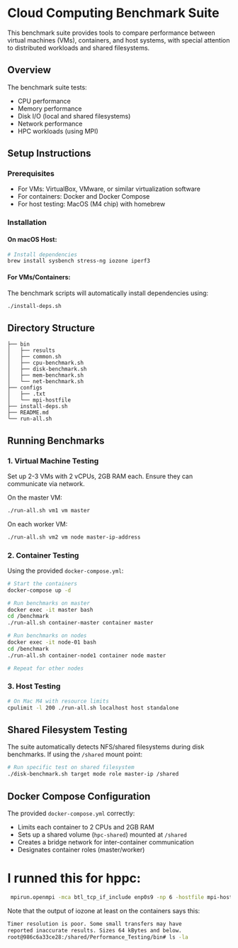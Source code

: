 # Cloud Computing Benchmark Suite

This benchmark suite provides tools to compare performance between virtual machines (VMs), containers, and host systems, with special attention to distributed workloads and shared filesystems.

## Overview

The benchmark suite tests:

- CPU performance
- Memory performance
- Disk I/O (local and shared filesystems)
- Network performance
- HPC workloads (using MPI)

## Setup Instructions

### Prerequisites

- For VMs: VirtualBox, VMware, or similar virtualization software
- For containers: Docker and Docker Compose
- For host testing: MacOS (M4 chip) with homebrew

### Installation

#### On macOS Host:

```bash
# Install dependencies
brew install sysbench stress-ng iozone iperf3
```

#### For VMs/Containers:

The benchmark scripts will automatically install dependencies using:

```bash
./install-deps.sh
```

## Directory Structure

```
├── bin
│   ├── results
│   ├── common.sh
│   ├── cpu-benchmark.sh
│   ├── disk-benchmark.sh
│   ├── mem-benchmark.sh
│   └── net-benchmark.sh
├── configs
│   ├── .txt
│   └── mpi-hostfile
├── install-deps.sh
├── README.md
└── run-all.sh
```

## Running Benchmarks

### 1. Virtual Machine Testing

Set up 2-3 VMs with 2 vCPUs, 2GB RAM each. Ensure they can communicate via network.

On the master VM:

```bash
./run-all.sh vm1 vm master
```

On each worker VM:

```bash
./run-all.sh vm2 vm node master-ip-address
```

### 2. Container Testing

Using the provided `docker-compose.yml`:

```bash
# Start the containers
docker-compose up -d

# Run benchmarks on master
docker exec -it master bash
cd /benchmark
./run-all.sh container-master container master

# Run benchmarks on nodes
docker exec -it node-01 bash
cd /benchmark
./run-all.sh container-node1 container node master

# Repeat for other nodes
```

### 3. Host Testing

```bash
# On Mac M4 with resource limits
cpulimit -l 200 ./run-all.sh localhost host standalone
```

## Shared Filesystem Testing

The suite automatically detects NFS/shared filesystems during disk benchmarks. If using the `/shared` mount point:

```bash
# Run specific test on shared filesystem
./disk-benchmark.sh target mode role master-ip /shared
```

## Docker Compose Configuration

The provided `docker-compose.yml` correctly:

- Limits each container to 2 CPUs and 2GB RAM
- Sets up a shared volume (`hpc-shared`) mounted at `/shared`
- Creates a bridge network for inter-container communication
- Designates container roles (master/worker)

# I runned this for hppc:

```bash
 mpirun.openmpi -mca btl_tcp_if_include enp0s9 -np 6 -hostfile mpi-hostfile hpcc
```

Note that the output of iozone at least on the containers says this:

```bash
Timer resolution is poor. Some small transfers may have
reported inaccurate results. Sizes 64 kBytes and below.
root@986c6a33ce28:/shared/Performance_Testing/bin# ls -la
```
